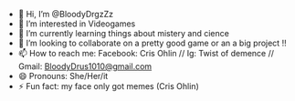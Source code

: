 - 👋 Hi, I’m @BloodyDrgzZz
- 👀 I’m interested in Videogames
- 🌱 I’m currently learning things about mistery and cience 
- 💞️ I’m looking to collaborate on a pretty good game or an a big project !!
- 📫 How to reach me: Facebook: Cris Ohlin // Ig: Twist of demence // Gmail: BloodyDrus1010@gmail.com
- 😄 Pronouns: She/Her/it
- ⚡ Fun fact: my face only got memes (Cris Ohlin)

<!---
BloodyDrgzZz/BloodyDrgzZz is a ✨ special ✨ repository because its `README.md` (this file) appears on your GitHub profile.
You can click the Preview link to take a look at your changes.
--->
